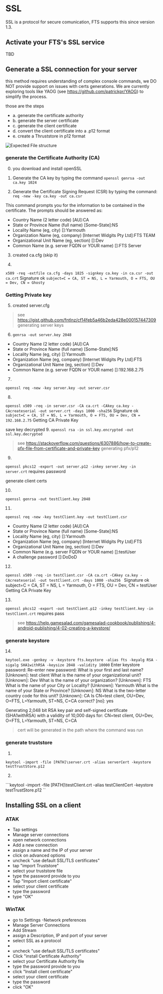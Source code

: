 # SSL
SSL is a  protocol for secure comunication, FTS supports this since version 1.3.

## Activate your FTS's SSL service
TBD

## Generate a SSL connection for your server
this method requires understanding of complex console commands, we DO NOT provide support on issues with certs generations.
We are currently exploring tools like YAOG (see https://github.com/patrickpr/YAOG) to simplify the process.

those are the steps
- a. generate the certificate authority
- b. generate the server certificate
- c. generate the client certificate
- d. convert the client certificate into a .p12 format
- e. create a Thruststore in p12 format

![Expected File structure](https://github.com/FreeTAKTeam/FreeTakServer/blob/master/docs/FTS%20Certifications%20structure.png)

### generate the Certificate Authority (CA)
0. you download and install openSSL
1. Generate the CA key by typing the command
```openssl genrsa -out ca.key 1024```

2. Generate the Certificate Signing Request (CSR) by typing the command: 
```req -new -key ca.key -out ca.csr```

This command prompts you for the information to be contained in the certificate. The prompts should be answered as:

- Country Name (2 letter code) [AU]:CA
- State or Province Name (full name) [Some-State]:NS
- Locality Name (eg, city) []:Yarmouth
- Organization Name (eg, company) [Internet Widgits Pty Ltd]:FTS TEAM
- Organizational Unit Name (eg, section) []:Dev
 - Common Name (e.g. server FQDN or YOUR name) []:FTS Server

3. created ca.cfg (skip it)

4. 
```x509 -req -extfile ca.cfg -days 1825 -signkey ca.key -in ca.csr -out ca.crt```
Signature ok
```subject=C = CA, ST = NS, L = Yarmouth, O = FTS, OU = Dev, CN = Ghosty```

### Getting Private key

5. created server.cfg

> see https://gist.github.com/fntlnz/cf14feb5a46b2eda428e000157447309
generating server keys

6. ```genrsa -out server.key 2048 ```

- Country Name (2 letter code) [AU]:CA
- State or Province Name (full name) [Some-State]:NS
- Locality Name (eg, city) []:Yarmouth
- Organization Name (eg, company) [Internet Widgits Pty Ltd]:FTS
- Organizational Unit Name (eg, section) []:Dev
- Common Name (e.g. server FQDN or YOUR name) []:192.168.2.75

7. 
```openssl req -new -key server.key -out server.csr```

8. 
``` openssl x509 -req -in server.csr -CA ca.crt -CAkey ca.key -CAcreateserial -out server.crt -days 1000 -sha256 ```
Signature ok
```subject=C = CA, ST = NS, L = Yarmouth, O = FTS, OU = Dev, CN = 192.168.2.75```
Getting CA Private Key

save key decrypted
9. 
```openssl rsa -in ssl.key.encrypted -out ssl.key.decrypted ```

> see https://stackoverflow.com/questions/6307886/how-to-create-pfx-file-from-certificate-and-private-key
generating pfx/p12

9. 
``` openssl pkcs12 -export -out server.p12 -inkey server.key -in server.crt ```
requires password

generate client certs

10. 
``` openssl genrsa -out testClient.key 2048 ```

11.
``` openssl req -new -key testClient.key -out testClient.csr ```
- Country Name (2 letter code) [AU]:CA
- State or Province Name (full name) [Some-State]:NS
- Locality Name (eg, city) []:Yarmouth
- Organization Name (eg, company) [Internet Widgits Pty Ltd]:FTS
- Organizational Unit Name (eg, section) []:Dev
- Common Name (e.g. server FQDN or YOUR name) []:testUser
- A challenge password []:DoDoD

12. 
```openssl x509 -req -in testClient.csr -CA ca.crt -CAkey ca.key -CAcreateserial -out testClient.crt -days 1000 -sha256 ```
Signature ok
subject=C = CA, ST = NS, L = Yarmouth, O = FTS, OU = Dev, CN = testUser
Getting CA Private Key

13. 
```openssl pkcs12 -export -out testClient.p12 -inkey testClient.key -in testClient.crt```
requires pass

> see https://help.gamesalad.com/gamesalad-cookbook/publishing/4-android-publishing/4-02-creating-a-keystore/



### generate keystore
14. 
``` keytool.exe -genkey -v -keystore fts.keystore -alias fts -keyalg RSA -sigalg SHA1withRSA -keysize 2048 -validity 10000 ```
Enter keystore password:
Re-enter new password:
What is your first and last name?
  [Unknown]:  test client
What is the name of your organizational unit?
  [Unknown]:  Dev
What is the name of your organization?
  [Unknown]:  FTS
What is the name of your City or Locality?
  [Unknown]:  Yarmouth
What is the name of your State or Province?
  [Unknown]:  NS
What is the two-letter country code for this unit?
  [Unknown]:  CA
Is CN=test client, OU=Dev, O=FTS, L=Yarmouth, ST=NS, C=CA correct?
  [no]:  yes

Generating 2,048 bit RSA key pair and self-signed certificate (SHA1withRSA) with a validity of 10,000 days
        for: CN=test client, OU=Dev, O=FTS, L=Yarmouth, ST=NS, C=CA

> cert will be generated in the path where the command was run

### generate truststore
1. 
```keytool -import -file [PATH]\server.crt -alias serverCert -keystore testTrustStore.p12 ```

2. 
```keytool -import -file [PATH]\testClient.crt -alias testClientCert -keystore testTrustStore.p12 ``

## Installing SSL on a client
### ATAK
- Tap settings
- Manage server connections
- open network connections
- Add a new connection 
- assign a name and the IP of your server
- click on advanced options
- uncheck "use default SSL/TLS certificates"
- tap "import Truststore"
-  select your truststore file
- type the password provide to you
- Tap "Import client certificate"
- select your client certificate
- type the password
- type "OK"

### WinTAK
- go to  Settings
-Network preferences
- Manage Server Connections
- Add Stream 
- assign a Description, IP and port of your server
- select SSL as a protocol
-
- uncheck "use default SSL/TLS certificates"
- Click "install Certificate Authority"
-  select your Certificate Authority file
- type the password provide to you
- click  "Install client certificate"
- select your client certificate
- type the password
- click "OK"

